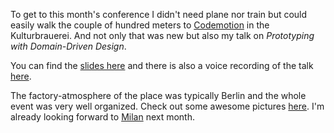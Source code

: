 To get to this month's conference I didn't need plane nor train but could easily walk the couple of hundred meters to [Codemotion] in the Kulturbrauerei. And not only that was new but also my talk on *Prototyping with Domain-Driven Design*. 

You can find the [slides here] and there is also a voice recording of the talk [here][recording].

The factory-atmosphere of the place was typically Berlin and the whole event was very well organized. Check out some awesome pictures [here][pictures]. I'm already looking forward to [Milan] next month.

[slides here]: /res/rapid_prototyping_with_ddd.pdf
[recording]: https://www.voicerepublic.com/talks/rapid-prototyping
[pictures]: https://www.flickr.com/photos/newthinking_de/sets/72157674861773860/with/30114374153/
[Codemotion]: http://berlin2016.codemotionworld.com/
[Milan]: http://milan2016.codemotionworld.com/

